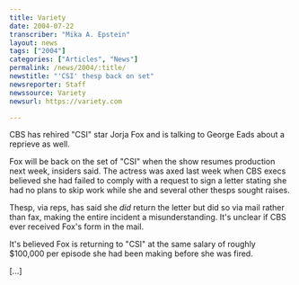 ```yaml
---
title: Variety
date: 2004-07-22
transcriber: "Mika A. Epstein"
layout: news
tags: ["2004"]
categories: ["Articles", "News"]
permalink: /news/2004/:title/
newstitle: "'CSI' thesp back on set"
newsreporter: Staff
newssource: Variety
newsurl: https://variety.com

---
```


CBS has rehired "CSI" star Jorja Fox and is talking to George Eads about a reprieve as well.

Fox will be back on the set of "CSI" when the show resumes production next week, insiders said. The actress was axed last week when CBS execs believed she had failed to comply with a request to sign a letter stating she had no plans to skip work while she and several other thesps sought raises.

Thesp, via reps, has said she *did* return the letter but did so via mail rather than fax, making the entire incident a misunderstanding. It's unclear if CBS ever received Fox's form in the mail.

It's believed Fox is returning to "CSI" at the same salary of roughly $100,000 per episode she had been making before she was fired.

[...]
